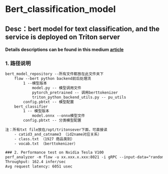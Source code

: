# Bert_classification_model
## Desc：bert model for text classification, and the service is deployed on Triton server
#### Details descriptions can be found in this medium [article](https://medium.com/p/239a5cf43fd9)
### 1. 路径说明
```html
bert_model_repository --所有文件都放在此文件夹下
    flow --bert python backend前后处理流
        1 --模型版本
            model.py -- 模型调用文件 
            pytorch_pretrained -- 调用berttokenizer
            triton_python_backend_utils.py -- pu_utils
        config.pbtxt -- 模型配置
    bert_classifier
        1 -- 模型版本
            model.onnx --onnx模型文件
        config.pbtxt -- 分类模型配置
    
注：所有txt file放在/opt/tritonsever下面，可直接读
    - catid3_and_catname3 （id2name对应关系）
    - class.txt （1927 商品类别）
    - vocab.txt （berttokenizer）

### 2. Performance test on Nvidia Tesla V100
perf_analyzer -m flow -u xx.xxx.x.xxx:8021 -i gRPC --input-data="random" --shape INPUT:1
Throughput: 162.4 infer/sec
Avg request latency: 6051 usec



```
